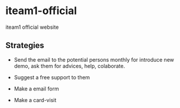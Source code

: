 # iteam1-official

iteam1 official website

## Strategies

- Send the email to the potential persons monthly for introduce new demo, ask them for advices, help, colaborate.

- Suggest a free support to them

- Make a email form

- Make a card-visit
